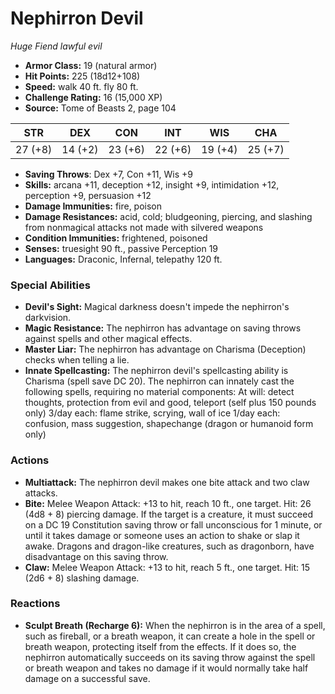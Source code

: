 # Nephirron Devil

*Huge* *Fiend* *lawful evil*

- **Armor Class:** 19 (natural armor)
- **Hit Points:** 225 (18d12+108)
- **Speed:** walk 40 ft. fly 80 ft.
- **Challenge Rating:** 16 (15,000 XP)
- **Source:** Tome of Beasts 2, page 104

| STR | DEX | CON | INT | WIS | CHA |
| --- | --- | --- | --- | --- | --- |
| 27 (+8) | 14 (+2) | 23 (+6) | 22 (+6) | 19 (+4) | 25 (+7) |

- **Saving Throws**: Dex +7, Con +11, Wis +9
- **Skills:** arcana +11, deception +12, insight +9, intimidation +12, perception +9, persuasion +12
- **Damage Immunities:** fire, poison
- **Damage Resistances:** acid, cold; bludgeoning, piercing, and slashing from nonmagical attacks not made with silvered weapons
- **Condition Immunities:** frightened, poisoned
- **Senses:** truesight 90 ft., passive Perception 19
- **Languages:** Draconic, Infernal, telepathy 120 ft.

### Special Abilities

- **Devil's Sight:** Magical darkness doesn't impede the nephirron's darkvision.
- **Magic Resistance:** The nephirron has advantage on saving throws against spells and other magical effects.
- **Master Liar:** The nephirron has advantage on Charisma (Deception) checks when telling a lie.
- **Innate Spellcasting:** The nephirron devil's spellcasting ability is Charisma (spell save DC 20). The nephirron can innately cast the following spells, requiring no material components:
At will: detect thoughts, protection from evil and good, teleport (self plus 150 pounds only)
3/day each: flame strike, scrying, wall of ice
1/day each: confusion, mass suggestion, shapechange (dragon or humanoid form only)

### Actions

- **Multiattack:** The nephirron devil makes one bite attack and two claw attacks.
- **Bite:** Melee Weapon Attack: +13 to hit, reach 10 ft., one target. Hit: 26 (4d8 + 8) piercing damage. If the target is a creature, it must succeed on a DC 19 Constitution saving throw or fall unconscious for 1 minute, or until it takes damage or someone uses an action to shake or slap it awake. Dragons and dragon-like creatures, such as dragonborn, have disadvantage on this saving throw.
- **Claw:** Melee Weapon Attack: +13 to hit, reach 5 ft., one target. Hit: 15 (2d6 + 8) slashing damage.

### Reactions

- **Sculpt Breath (Recharge 6):** When the nephirron is in the area of a spell, such as fireball, or a breath weapon, it can create a hole in the spell or breath weapon, protecting itself from the effects. If it does so, the nephirron automatically succeeds on its saving throw against the spell or breath weapon and takes no damage if it would normally take half damage on a successful save.


